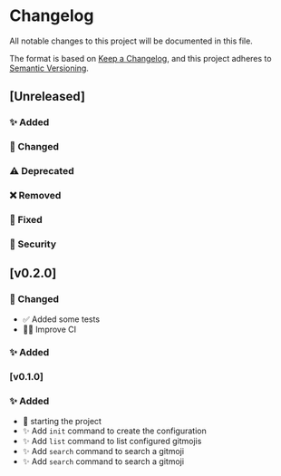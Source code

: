 # Changelog
All notable changes to this project will be documented in this file.

The format is based on [Keep a Changelog](https://keepachangelog.com/en/1.0.0/),
and this project adheres to [Semantic Versioning](https://semver.org/spec/v2.0.0.html).

## [Unreleased]

### ✨ Added
### 🔀 Changed
### ⚠️ Deprecated
### ❌ Removed
### 🐛 Fixed
### 🛂 Security


## [v0.2.0]

### 🔀 Changed

- ✅ Added some tests
- 👷‍♂️ Improve CI

### ✨ Added

### [v0.1.0]

### ✨ Added

- 🚀 starting the project
- ✨ Add `init` command to create the configuration
- ✨ Add `list` command to list configured gitmojis
- ✨ Add `search` command to search a gitmoji
- ✨ Add `search` command to search a gitmoji
